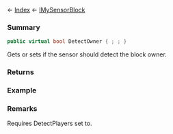 ← [Index](Api-Index) ← [IMySensorBlock](Sandbox.ModAPI.Ingame.IMySensorBlock)

### Summary

```csharp
public virtual bool DetectOwner { ; ; }
```

Gets or sets if the sensor should detect the block owner.

### Returns

### Example

### Remarks

Requires DetectPlayers set to.

